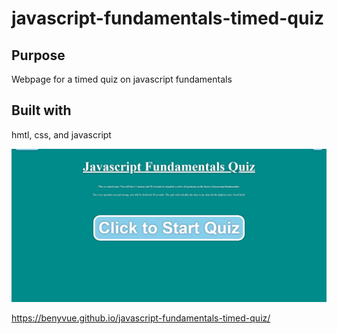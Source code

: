 # javascript-fundamentals-timed-quiz

## Purpose
Webpage for a timed quiz on javascript fundamentals

## Built with 
hmtl, css, and javascript

![javascript-fundamentals-timed-quiz-homepage](./assets/images/quiz.png)

https://benyvue.github.io/javascript-fundamentals-timed-quiz/

